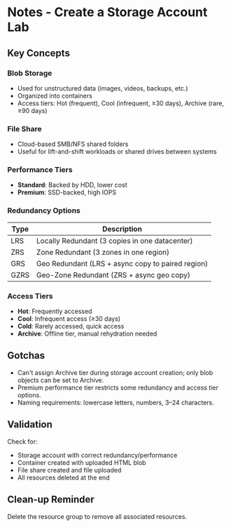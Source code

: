 # Notes - Create a Storage Account Lab

## Key Concepts

### Blob Storage
- Used for unstructured data (images, videos, backups, etc.)
- Organized into containers
- Access tiers: Hot (frequent), Cool (infrequent, ≥30 days), Archive (rare, ≥90 days)

### File Share
- Cloud-based SMB/NFS shared folders
- Useful for lift-and-shift workloads or shared drives between systems

### Performance Tiers
- **Standard**: Backed by HDD, lower cost
- **Premium**: SSD-backed, high IOPS

### Redundancy Options
| Type | Description |
|------|-------------|
| LRS  | Locally Redundant (3 copies in one datacenter) |
| ZRS  | Zone Redundant (3 zones in one region) |
| GRS  | Geo Redundant (LRS + async copy to paired region) |
| GZRS | Geo-Zone Redundant (ZRS + async geo copy) |

### Access Tiers
- **Hot**: Frequently accessed
- **Cool**: Infrequent access (≥30 days)
- **Cold**: Rarely accessed, quick access
- **Archive**: Offline tier, manual rehydration needed

## Gotchas
- Can't assign Archive tier during storage account creation; only blob objects can be set to Archive.
- Premium performance tier restricts some redundancy and access tier options.
- Naming requirements: lowercase letters, numbers, 3–24 characters.

## Validation
Check for:
- Storage account with correct redundancy/performance
- Container created with uploaded HTML blob
- File share created and file uploaded
- All resources deleted at the end

## Clean-up Reminder
Delete the resource group to remove all associated resources.
